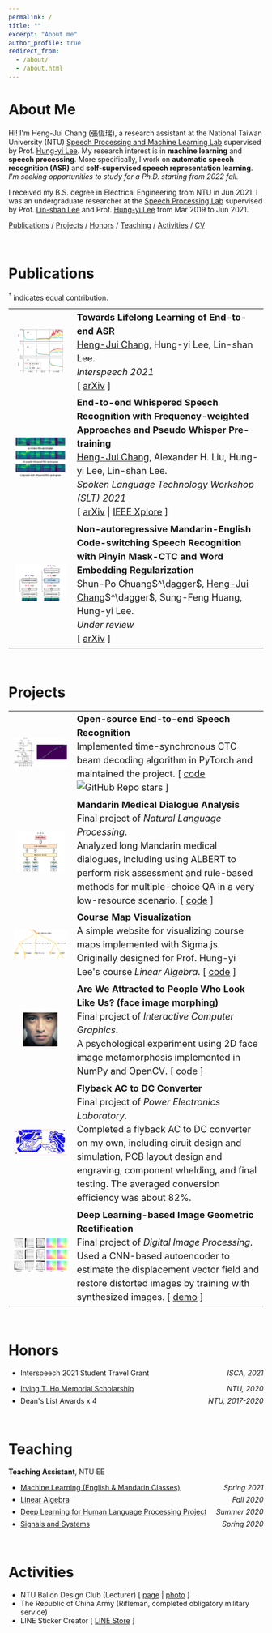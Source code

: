 ```yaml
---
permalink: /
title: ""
excerpt: "About me"
author_profile: true
redirect_from: 
  - /about/
  - /about.html
---
```




# About Me

Hi! I'm Heng-Jui Chang (張恆瑞), a research assistant at the National Taiwan University (NTU) <a href="https://speech.ee.ntu.edu.tw/~hylee/" target="_blank" rel="noopener">Speech Processing and Machine Learning Lab</a> supervised by Prof. <a href="https://speech.ee.ntu.edu.tw/~hylee/" target="_blank" rel="noopener">Hung-yi Lee</a>.
My research interest is in **machine learning** and **speech processing**.
More specifically, I work on **automatic speech recognition (ASR)** and **self-supervised speech representation learning**.
*I'm seeking opportunities to study for a Ph.D. starting from 2022 fall.*

I received my B.S. degree in Electrical Engineering from NTU in Jun 2021.
I was an undergraduate researcher at the <a href="https://speech.ee.ntu.edu.tw/" target="_blank" rel="noopener">Speech Processing Lab</a> supervised by Prof. <a href="http://speech.ee.ntu.edu.tw/previous_version/lslNew.htm" target="_blank" rel="noopener">Lin-shan Lee</a> and Prof. <a href="https://speech.ee.ntu.edu.tw/~hylee/" target="_blank" rel="noopener">Hung-yi Lee</a> from Mar 2019 to Jun 2021.


<!--- a Ph.D. student in Computer Science at MIT advised by [Dr. James Glass](http://people.csail.mit.edu/jrg/). 
Currently, my research interest focus on  
Before joining MIT,-->

[Publications](#publications) / [Projects](#projects) / [Honors](#honors) / [Teaching](#teaching) / [Activities](#activities) / <a href="https://drive.google.com/file/d/1KGgbZYNffuEzoOBVWRp3_K0dpJ6u5mTp/view?usp=sharing" target="_blank" rel="noopener">CV</a>
<!-- 
/ [Talks](#Talks) / [CV](files/cv.pdf)
-->
<br/>

# Publications
$^\dagger$ indicates equal contribution.

<table>
<tr>
    <td align="center" width="25%"><img src="images/lll_asr.png" alt="L3ASR" width="80%"></td>
    <td style="font-size: 18px; line-height: 1.5em;">
    <strong>Towards Lifelong Learning of End-to-end ASR</strong><br/>
    <u>Heng-Jui Chang</u>, Hung-yi Lee, Lin-shan Lee.<br/>
    <i>Interspeech 2021</i><br/>
    [ <a href="https://arxiv.org/abs/2104.01616" target="_blank" rel="noopener">arXiv</a> ]
    </td>
</tr>
<tr>
    <td align="center"><img src="images/whisper_asr.png" alt="WHSASR" width="90%"></td>
    <td style="font-size: 18px; line-height: 1.5em;">
    <strong>End-to-end Whispered Speech Recognition with Frequency-weighted Approaches and Pseudo Whisper Pre-training</strong><br/>
    <u>Heng-Jui Chang</u>, Alexander H. Liu, Hung-yi Lee, Lin-shan Lee.<br/>
    <i>Spoken Language Technology Workshop (SLT) 2021</i><br/>
    [ <a href="https://arxiv.org/abs/2005.01972" target="_blank" rel="noopener">arXiv</a> | <a href="https://ieeexplore.ieee.org/document/9383595" target="_blank" rel="noopener">IEEE Xplore</a> ]</td>
</tr>
<tr>
    <td align="center"><img src="images/nar_cs_asr.png" alt="NARCSASR" width="90%"></td>
    <td style="font-size: 18px; line-height: 1.5em;">
    <strong>Non-autoregressive Mandarin-English Code-switching Speech Recognition with Pinyin Mask-CTC and Word Embedding Regularization</strong><br/>
    Shun-Po Chuang$^\dagger$, <u>Heng-Jui Chang</u>$^\dagger$, Sung-Feng Huang, Hung-yi Lee.<br/>
    <i>Under review</i><br/>
    [ <a href="https://arxiv.org/abs/2104.02258" target="_blank" rel="noopener">arXiv</a> ]</td>
</tr>
</table>
<br/>

<!-- - **Towards Lifelong Learning of End-to-end ASR**<br/>
    <u>Heng-Jui Chang</u>, Hung-yi Lee, Lin-shan Lee<br/>
    *Interspeech 2021 (to appear)*<br/>
    [ <a href="https://arxiv.org/abs/2104.01616" target="_blank" rel="noopener">arXiv</a> ]
- **End-to-end Whispered Speech Recognition with Frequency-weighted Approaches and Pseudo Whisper Pre-training**<br/>
    <u>Heng-Jui Chang</u>, Alexander H. Liu, Hung-yi Lee, Lin-shan Lee<br/>
    *2021 IEEE Spoken Language Technology Workshop (SLT)*<br/>
    [ <a href="https://arxiv.org/abs/2005.01972" target="_blank" rel="noopener">arXiv</a> | <a href="https://ieeexplore.ieee.org/document/9383595" target="_blank" rel="noopener">IEEE Xplore</a> ]
- **Non-autoregressive Mandarin-English Code-switching Speech Recognition with Pinyin Mask-CTC and Word Embedding Regularization**<br/>
    Shun-Po Chuang$^\dagger$, <u>Heng-Jui Chang</u>$^\dagger$, Sung-Feng Huang, Hung-yi Lee<br/>
    *Pre-print*<br/>
    [ <a href="https://arxiv.org/abs/2104.02258" target="_blank" rel="noopener">arXiv</a> ] -->


# Projects

<table>
<tr>
    <td align="center" width="25%"><img src="images/e2easr.png" alt="E2EASR" width="95%"></td>
    <td style="font-size: 18px; line-height: 1.5em;">
    <strong>Open-source End-to-end Speech Recognition</strong> <br/>
    Implemented time-synchronous CTC beam decoding algorithm in PyTorch and maintained the project.
    [ <a href="https://github.com/Alexander-H-Liu/End-to-end-ASR-Pytorch" target="_blank" rel="noopener">code</a>
    <img alt="GitHub Repo stars" src="https://img.shields.io/github/stars/Alexander-H-Liu/End-to-end-ASR-Pytorch?style=social"> ]
    </td>
</tr>
<tr>
    <td align="center"><img src="images/mednlp.png" alt="mednlp" width="85%"></td>
    <td style="font-size: 18px; line-height: 1.5em;">
    <strong>Mandarin Medical Dialogue Analysis</strong> <br/>
    Final project of <i>Natural Language Processing</i>.<br/>
    Analyzed long Mandarin medical dialogues, including using ALBERT to perform risk assessment and rule-based methods for multiple-choice QA in a very low-resource scenario.
    [ <a href="https://github.com/vectominist/MedNLP" target="_blank" rel="noopener">code</a> ]
    </td>
</tr>
<tr>
    <td align="center"><img src="images/coursemap.png" alt="coursemap" width="95%"></td>
    <td style="font-size: 18px; line-height: 1.5em;">
    <strong>Course Map Visualization</strong> <br/>
    A simple website for visualizing course maps implemented with Sigma.js.
    Originally designed for Prof. Hung-yi Lee's course <i>Linear Algebra</i>.
    [ <a href="https://github.com/vectominist/Course-Map-Visualization" target="_blank" rel="noopener">code</a> ]
    </td>
</tr>
<tr>
    <td align="center"><img src="https://raw.githubusercontent.com/vectominist/Face-Image-Morphing/master/example/sample_multi.gif" alt="facemorph" width="60%"></td>
    <td style="font-size: 18px; line-height: 1.5em;">
    <strong>Are We Attracted to People Who Look Like Us? (face image morphing)</strong><br/>
    Final project of <i>Interactive Computer Graphics</i>. <br/>
    A psychological experiment using 2D face image metamorphosis implemented in NumPy and OpenCV.
    [ <a href="https://github.com/vectominist/Face-Image-Morphing" target="_blank" rel="noopener">code</a> ]
    </td>
</tr>
<tr>
    <td align="center"><img src="images/pe_lab.png" alt="pelab" width="95%"></td>
    <td style="font-size: 18px; line-height: 1.5em;">
    <strong>Flyback AC to DC Converter</strong> <br/>
    Final project of <i>Power Electronics Laboratory</i>.<br/>
    Completed a flyback AC to DC converter on my own, including ciruit design and simulation, PCB layout design and engraving, component whelding, and final testing.
    The averaged conversion efficiency was about 82%.
    </td>
</tr>
<tr>
    <td align="center"><img src="images/georect.png" alt="georect" width="95%"></td>
    <td style="font-size: 18px; line-height: 1.5em;">
    <strong>Deep Learning-based Image Geometric Rectification</strong> <br/>
    Final project of <i>Digital Image Processing</i>.<br/>
    Used a CNN-based autoencoder to estimate the displacement vector field and restore distorted images by training with synthesized images.
    [ <a href="https://github.com/vectominist/GeoRect-Demo/blob/master/Demo_GeoRect.ipynb" target="_blank" rel="noopener">demo</a> ]
    </td>
</tr>
</table>
<br/>

<!-- - Open-source End-to-end Speech Recognition [ <a href="https://github.com/Alexander-H-Liu/End-to-end-ASR-Pytorch" target="_blank" rel="noopener">code</a>
    <img alt="GitHub Repo stars" src="https://img.shields.io/github/stars/Alexander-H-Liu/End-to-end-ASR-Pytorch?style=social"> ]
- Mandarin Medical Dialogue Analysis [ <a href="https://github.com/vectominist/MedNLP" target="_blank" rel="noopener">code</a> ]
- Course Map Visualization [ <a href="https://github.com/vectominist/Course-Map-Visualization" target="_blank" rel="noopener">code</a> ]
- Are We Attracted to People Who Look Like Us? (face image morphing) [ <a href="https://github.com/vectominist/Face-Image-Morphing" target="_blank" rel="noopener">code</a> ]
- Deep Learning-based Image Geometric Rectification [ <a href="https://github.com/vectominist/GeoRect-Demo/blob/master/Demo_GeoRect.ipynb" target="_blank" rel="noopener">demo</a> ]
- FRAIG (Functionally Reduced And-Inverter Graph) [ <a href="https://github.com/vectominist/FRAIG" target="_blank" rel="noopener">code</a> ] -->

# Honors

- <p style="display: flex; flex-direction: row; justify-content: space-between; margin: 0 0 0.5em;"><span style="flex: 0 0 auto">Interspeech 2021 Student Travel Grant</span> <span style="flex:  0 0 auto"><i>ISCA, 2021</i></span></p>
<!-- - <p style="display: flex; flex-direction: row; justify-content: space-between; margin: 0 0 0.5em;"><span style="flex: 0 0 auto">Honorable Mention, <a href="https://aidea-web.tw/topic/3665319f-cd5d-4f92-8902-00ebbd8e871d" target="_blank" rel="noopener">Medical Dialogue Analysis Competition</a></span> <span style="flex:  0 0 auto"><i>AI CUP, 2021</i></span></p> -->
- <p style="display: flex; flex-direction: row; justify-content: space-between; margin: 0 0 0.5em;"><span style="flex: 0 0 auto"><a href="https://irvingthofoundation.github.io/ho-fellows.htm" target="_blank" rel="noopener">Irving T. Ho Memorial Scholarship</a></span> <span style="flex:  0 0 auto"><i>NTU, 2020</i></span></p>
- <p style="display: flex; flex-direction: row; justify-content: space-between; margin: 0 0 0.5em;"><span style="flex: 0 0 auto">Dean's List Awards x 4</span> <span style="flex:  0 0 auto"><i>NTU, 2017-2020</i></span></p>
<!-- - <p style="display: flex; flex-direction: row; justify-content: space-between; margin: 0 0 0.5em;"><span style="flex: 0 0 auto">7th place of Final Project of Data Stucture and Programming (125 attendees)</span> <span style="flex:  0 0 auto"><i>NTU EE, 2019</i></span></p> -->
<!-- - <p style="display: flex; flex-direction: row; justify-content: space-between; margin: 0 0 0.5em;"><span style="flex: 0 0 auto">MakeNTU Hackathon, Enterprise Award</span> <span style="flex:  0 0 auto"><i>NTU EE, 2018</i></span></p> -->

<br/>


# Teaching

**Teaching Assistant**, NTU EE
- <p style="display: flex; flex-direction: row; justify-content: space-between; margin: 0 0 0.5em;"><span style="flex: 0 0 auto"><a href="http://speech.ee.ntu.edu.tw/~hylee/ml/2021-spring.html" target="_blank" rel="noopener">Machine Learning (English & Mandarin Classes)</a></span> <span style="flex:  0 0 auto"><i>Spring 2021</i></span></p>
- <p style="display: flex; flex-direction: row; justify-content: space-between; margin: 0 0 0.5em;"><span style="flex: 0 0 auto"><a href="https://cool.ntu.edu.tw/courses/3789" target="_blank" rel="noopener">Linear Algebra</a></span> <span style="flex:  0 0 auto"><i>Fall 2020</i></span></p>
- <p style="display: flex; flex-direction: row; justify-content: space-between; margin: 0 0 0.5em;"><span style="flex: 0 0 auto"><a href="http://speech.ee.ntu.edu.tw/~tlkagk/courses_DLHLP20.html" target="_blank" rel="noopener">Deep Learning for Human Language Processing Project</a></span> <span style="flex:  0 0 auto"><i>Summer 2020</i></span></p>
- <p style="display: flex; flex-direction: row; justify-content: space-between; margin: 0 0 0.5em;"><span style="flex: 0 0 auto"><a href="http://speech.ee.ntu.edu.tw/SS2020Spring/" target="_blank" rel="noopener">Signals and Systems</a></span> <span style="flex:  0 0 auto"><i>Spring 2020</i></span></p>

<br/>

<!-- 
# Talks
- [Towards Scene Understanding: Unsupervised Monocular Depth Estimation With Semantic-Aware Representation](http://aliensunmin.github.io/aii_workshop/3rd/) , *3rd AII workshop, New Taipei, Taiwan, July 2019*
- [Towards Scene Understanding: Unsupervised Monocular Depth Estimation With Semantic-Aware Representation](https://www.youtube.com/watch?v=BQZ5xKd5kis&t=4717s) , *CVPR, CA, USA, June 2019*
- [Towards Scene Understanding: Unsupervised Monocular Depth Estimation With Semantic-Aware Representation]() , *Yahoo! Inc., Taipei, Taiwan, May 2019*
-->


# Activities

- NTU Ballon Design Club (Lecturer)
  [ <a href="https://www.facebook.com/NTUBalloon" target="_blank" rel="noopener">page</a> | <a href="https://drive.google.com/file/d/1kmhwOrM0hmQkuuc4__ubEmk4xThX-iUh/view?usp=sharing" target="_blank" rel="noopener">photo</a> ]
- The Republic of China Army (Rifleman, completed obligatory military service)
- LINE Sticker Creator [ <a href="https://store.line.me/stickershop/author/102277" target="_blank" rel="noopener">LINE Store</a> ]

